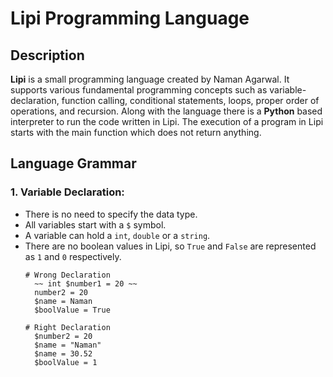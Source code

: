 # Lipi Programming Language

## Description
**Lipi** is a small programming language created by Naman Agarwal. It supports various fundamental programming concepts such as variable-declaration, function calling, conditional statements, loops, proper order of operations, and recursion. Along with the language there is a **Python** based interpreter to run the code written in Lipi. The execution of a program in Lipi starts with the main function which does not return anything.

## Language Grammar
### 1. Variable Declaration:
* There is no need to specify the data type.
* All variables start with a ```$``` symbol. 
* A variable can hold a ```int```, ```double``` or a ```string```.
* There are no boolean values in Lipi, so ```True``` and ```False``` are represented as ```1``` and ```0``` respectively.
  ```
  # Wrong Declaration
    ~~ int $number1 = 20 ~~
    number2 = 20
    $name = Naman
    $boolValue = True
  
  # Right Declaration
    $number2 = 20
    $name = "Naman"
    $name = 30.52
    $boolValue = 1
  ```
